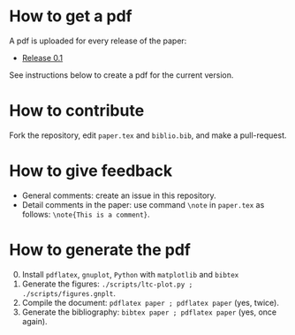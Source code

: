 # How to get a pdf

A pdf is uploaded for every release of the paper:
* [Release 0.1](https://github.com/big-data-lab-team/paper-multidimensional-ltc/releases/download/0.1/paper.pdf)

See instructions below to create a pdf for the current version.

# How to contribute

Fork the repository, edit ```paper.tex``` and ```biblio.bib```, and make a pull-request. 

# How to give feedback

* General comments: create an issue in this repository.
* Detail comments in the paper: use command ```\note``` in ```paper.tex``` as follows: ```\note{This is a comment}```.

# How to generate the pdf

0. Install ```pdflatex```, ```gnuplot```, ```Python``` with ```matplotlib``` and ```bibtex```
1. Generate the figures: ```./scripts/ltc-plot.py ; ./scripts/figures.gnplt```.
2. Compile the document: ```pdflatex paper ; pdflatex paper``` (yes, twice).
3. Generate the bibliography: ```bibtex paper ; pdflatex paper``` (yes, once again).
